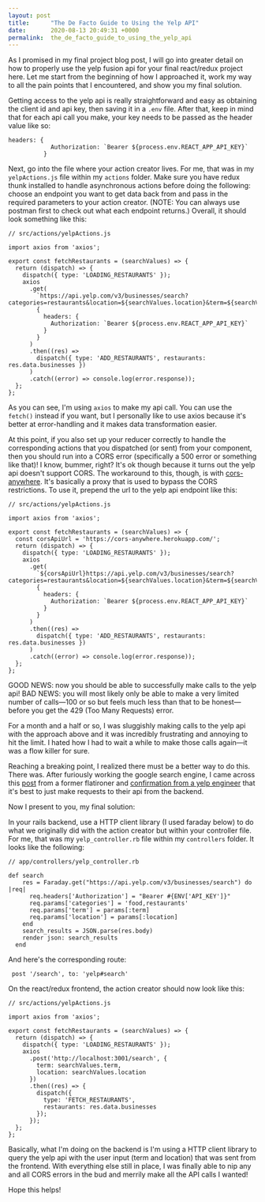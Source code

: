 ```yaml
---
layout: post
title:      "The De Facto Guide to Using the Yelp API"
date:       2020-08-13 20:49:31 +0000
permalink:  the_de_facto_guide_to_using_the_yelp_api
---
```


As I promised in my final project blog post, I will go into greater detail on how to properly use the yelp fusion api for your final react/redux project here. Let me start from the beginning of how I approached it, work my way to all the pain points that I encountered, and show you my final solution.  

Getting access to the yelp api is really straightforward and easy as obtaining the client id and api key, then saving it in a `.env` file. After that, keep in mind that for each api call you make, your key needs to be passed as the header value like so:

```
headers: {
            Authorization: `Bearer ${process.env.REACT_APP_API_KEY}`
          }
```

Next, go into the file where your action creator lives. For me, that was in my `yelpActions.js` file within my `actions` folder. Make sure you have redux thunk installed to handle asynchronous actions before doing the following: choose an endpoint you want to get data back from and pass in the required parameters to your action creator. (NOTE: You can always use postman first to check out what each endpoint returns.) Overall, it should look something like this: 

```
// src/actions/yelpActions.js

import axios from 'axios';

export const fetchRestaurants = (searchValues) => {
  return (dispatch) => {
    dispatch({ type: 'LOADING_RESTAURANTS' });
    axios
      .get(
        `https://api.yelp.com/v3/businesses/search?categories=restaurants&location=${searchValues.location}&term=${searchValues.term}`,
        {
          headers: {
            Authorization: `Bearer ${process.env.REACT_APP_API_KEY}`
          }
        }
      )
      .then((res) =>
        dispatch({ type: 'ADD_RESTAURANTS', restaurants: res.data.businesses })
      )
      .catch((error) => console.log(error.response));
  };
};
```

As you can see, I'm using `axios` to make my api call. You can use the `fetch()` instead if you want, but I personally like to use axios because it's better at error-handling and it makes data transformation easier. 

At this point, if you also set up your reducer correctly to handle the corresponding actions that you dispatched (or sent) from your component, then you should run into a CORS error (specifically a 500 error or something like that)! I know, bummer, right? It's ok though because it turns out the yelp api doesn't support CORS. The workaround to this, though, is with [cors-anywhere](https://github.com/Rob--W/cors-anywhere). It's basically a proxy that is used to bypass the CORS restrictions. To use it, prepend the url to the yelp api endpoint like this: 

```
// src/actions/yelpActions.js

import axios from 'axios';

export const fetchRestaurants = (searchValues) => {
  const corsApiUrl = 'https://cors-anywhere.herokuapp.com/';
  return (dispatch) => {
    dispatch({ type: 'LOADING_RESTAURANTS' });
    axios
      .get(
        `${corsApiUrl}https://api.yelp.com/v3/businesses/search?categories=restaurants&location=${searchValues.location}&term=${searchValues.term}`,
        {
          headers: {
            Authorization: `Bearer ${process.env.REACT_APP_API_KEY}`
          }
        }
      )
      .then((res) =>
        dispatch({ type: 'ADD_RESTAURANTS', restaurants: res.data.businesses })
      )
      .catch((error) => console.log(error.response));
  };
};
```

GOOD NEWS: now you should be able to successfully make calls to the yelp api! BAD NEWS: you will most likely only be able to make a very limited number of calls—100 or so but feels much less than that to be honest—before you get the 429 (Too Many Requests) error.

For a month and a half or so, I was sluggishly making calls to the yelp api with the approach above and it was incredibly frustrating and annoying to hit the limit. I hated how I had to wait a while to make those calls again—it was a flow killer for sure. 

Reaching a breaking point, I realized there must be a better way to do this. There was. After furiously working the google search engine, I came across this [post](https://medium.com/@mariacristina.simoes/how-to-query-yelp-fusion-api-with-react-ruby-on-rails-15bfd04db88a) from a former flatironer and [confirmation from a yelp engineer](https://github.com/Yelp/yelp-fusion/issues/386) that it's best to just make requests to their api from the backend.

Now I present to you, my final solution: 

In your rails backend, use a HTTP client library (I used faraday below) to do what we originally did with the action creator but within your controller file. For me, that was my `yelp_controller.rb` file within my `controllers` folder. lt looks like the following: 

```
// app/controllers/yelp_controller.rb

def search
    res = Faraday.get("https://api.yelp.com/v3/businesses/search") do |req|
      req.headers['Authorization'] = "Bearer #{ENV['API_KEY']}"
      req.params['categories'] = 'food,restaurants'
      req.params['term'] = params[:term]
      req.params['location'] = params[:location]
    end
    search_results = JSON.parse(res.body)
    render json: search_results
  end
```

And here's the corresponding route: 

` post '/search', to: 'yelp#search'`

On the react/redux frontend, the action creator should now look like this: 

```
// src/actions/yelpActions.js

import axios from 'axios';

export const fetchRestaurants = (searchValues) => {
  return (dispatch) => {
    dispatch({ type: 'LOADING_RESTAURANTS' });
    axios
      .post('http://localhost:3001/search', {
        term: searchValues.term,
        location: searchValues.location
      })
      .then((res) => {
        dispatch({
          type: 'FETCH_RESTAURANTS',
          restaurants: res.data.businesses
        });
      });
  };
};
```

Basically, what I'm doing on the backend is I'm using a HTTP client library to query the yelp api with the user input (term and location) that was sent from the frontend. With everything else still in place, I was finally able to nip any and all CORS errors in the bud and merrily make all the API calls I wanted! 

Hope this helps!
 




